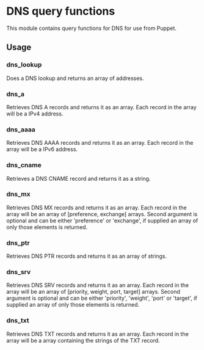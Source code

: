 DNS query functions
===================

This module contains query functions for DNS for use from Puppet.

Usage
-----

### dns_lookup

Does a DNS lookup and returns an array of addresses.

### dns_a

Retrieves DNS A records and returns it as an array. Each record in the
array will be a IPv4 address.

### dns_aaaa

Retrieves DNS AAAA records and returns it as an array. Each record in the
array will be a IPv6 address.

### dns_cname

Retrieves a DNS CNAME record and returns it as a string.

### dns_mx

Retrieves DNS MX records and returns it as an array. Each record in the
array will be an array of [preference, exchange] arrays.
Second argument is optional and can be either 'preference' or 'exchange',
if supplied an array of only those elements is returned.

### dns_ptr

Retrieves DNS PTR records and returns it as an array of strings.

### dns_srv

Retrieves DNS SRV records and returns it as an array. Each record in the
array will be an array of [priority, weight, port, target] arrays.
Second argument is optional and can be either 'priority', 'weight', 'port'
or 'target', if supplied an array of only those elements is returned.

### dns_txt

Retrieves DNS TXT records and returns it as an array. Each record in the
array will be a array containing the strings of the TXT record.
